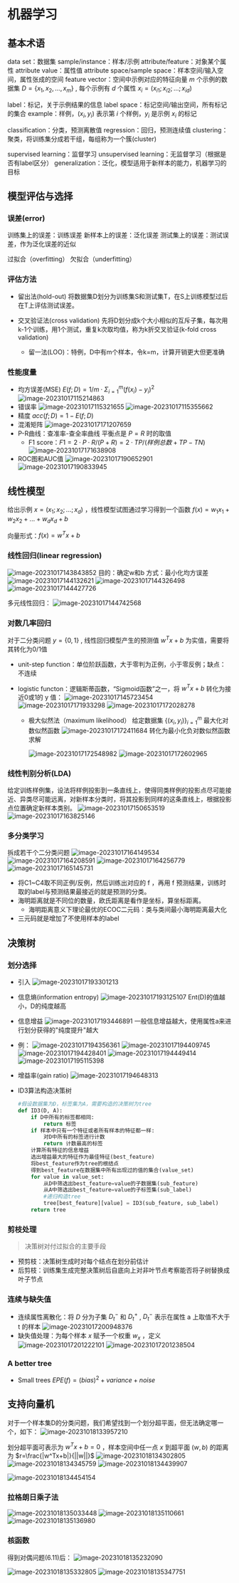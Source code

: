 # 机器学习

## 基本术语

data set：数据集
sample/instance：样本/示例
attribute/feature：对象某个属性
attribute value：属性值
attribute space/sample space：样本空间/输入空间，属性张成的空间
feature vector：空间中示例对应的特征向量
$m$ 个示例的数据集 $D=\{x_1,x_2,...,x_m\}$ , 每个示例有 $d$ 个属性 $x_i=(x_{i1};x_{i2};...;x_{id})$ 

label：标记，关于示例结果的信息
label space：标记空间/输出空间，所有标记的集合
example：样例，$(x_i,y_i)$ 表示第 $i$ 个样例，$y_i$ 是示例 $x_i$ 的标记

classification：分类，预测离散值
regression：回归，预测连续值
clustering：聚类，将训练集分成若干组，每组称为一个簇(cluster)

supervised learning：监督学习
unsupervised learning：无监督学习（根据是否有label区分）
generalization：泛化，模型适用于新样本的能力，机器学习的目标

## 模型评估与选择

### 误差(error)

训练集上的误差：训练误差
新样本上的误差：泛化误差
测试集上的误差：测试误差，作为泛化误差的近似

过拟合（overfitting）
欠拟合（underfitting）

### 评估方法

- 留出法(hold-out)
    将数据集D划分为训练集S和测试集T，在S上训练模型过后在T上评估测试误差。

- 交叉验证法(cross validation)
    先将D划分成k个大小相似的互斥子集，每次用k-1个训练，用1个测试，重复k次取均值，称为k折交叉验证(k-fold cross validation)
    - 留一法(LOO)：特例，D中有m个样本，令k=m，计算开销更大但更准确

### 性能度量

- 均方误差(MSE)
    $E(f;D)=1/m·\Sigma_{i=1}^m(f(x_i)-y_i)^2$ 
    ![image-20231017115214863](./assets/image-20231017115214863.png)
- 错误率
    ![image-20231017115321655](./assets/image-20231017115321655.png)
    ![image-20231017115355662](./assets/image-20231017115355662.png)
- 精度
    $acc(f;D)=1-E(f;D)$
- 混淆矩阵
    ![image-20231017171207659](./assets/image-20231017171207659.png)
- P-R曲线：查准率-查全率曲线
    平衡点是 $P=R$ 时的取值
    - F1 score：$F1 = 2·P·R/(P+R)=2·TP/(样例总数+TP-TN)$ 
        ![image-20231017171638908](./assets/image-20231017171638908.png)
- ROC图和AUC值
    ![image-20231017190652901](./assets/image-20231017190652901.png)
    ![image-20231017190833945](./assets/image-20231017190833945.png)

## 线性模型

给出示例 $x=(x_{1};x_{2};...;x_{d})$ ，线性模型试图通过学习得到一个函数 $f(x)=w_1x_1+w_2x_2+...+w_dx_d+b$ 

向量形式：$f(x)=w^Tx+b$ 

### 线性回归(linear regression)

![image-20231017143843852](./assets/image-20231017143843852.png)
目的：确定w和b
方式：最小化均方误差
![image-20231017144132621](./assets/image-20231017144132621.png)
![image-20231017144326498](./assets/image-20231017144326498.png)
![image-20231017144427726](./assets/image-20231017144427726.png)

多元线性回归：
![image-20231017144742568](./assets/image-20231017144742568.png)

### 对数几率回归

对于二分类问题 $y=\{0,1\}$ , 线性回归模型产生的预测值 $w^Tx+b$ 为实值，需要将其转化为0/1值

- unit-step function：单位阶跃函数，大于零判为正例，小于零反例；缺点：不连续

- logistic functon：逻辑斯蒂函数，“Sigmoid函数”之一，将 $w^Tx+b$ 转化为接近0或1的 y 值：
    ![image-20231017145723454](./assets/image-20231017145723454.png)
    ![image-20231017171933298](./assets/image-20231017171933298.png)
    ![image-20231017172028278](./assets/image-20231017172028278.png)

    - 极大似然法（maximum likelihood）
        给定数据集 $\{(x_i,y_i)\}_{i=1}^m$ 
        最大化对数似然函数
        ![image-20231017172411684](./assets/image-20231017172411684.png)
        转化为最小化负对数似然函数求解

        ![image-20231017172548982](./assets/image-20231017172548982.png)
        ![image-20231017172602965](./assets/image-20231017172602965.png)

### 线性判别分析(LDA)

给定训练样例集，设法将样例投影到一条直线上，使得同类样例的投影点尽可能接近、异类尽可能远离，对新样本分类时，将其投影到同样的这条直线上，根据投影点位置确定新样本类别。
![image-20231017150653519](./assets/image-20231017150653519.png)
![image-20231017163825146](./assets/image-20231017163825146.png)

### 多分类学习

拆成若干个二分类问题
![image-20231017164149534](./assets/image-20231017164149534.png)
![image-20231017164208591](./assets/image-20231017164208591.png)
![image-20231017164256779](./assets/image-20231017164256779.png)
![image-20231017165145731](./assets/image-20231017165145731.png)

- 将C1~C4取不同正例/反例，然后训练出对应的 f ，再用 f 预测结果，训练时取的label与预测结果最接近的就是预测的分类。
- 海明距离就是不同位的数量，欧氏距离是看作是坐标，算坐标距离。
    - 海明距离意义下理论最优的ECOC二元码：类与类间最小海明距离最大化
- 三元码就是增加了不使用样本的label

## 决策树

### 划分选择

- 引入
    ![image-20231017193301213](./assets/image-20231017193301213.png)

- 信息熵(information entropy)
    ![image-20231017193125107](./assets/image-20231017193125107.png)
    Ent(D)的值越小，D的纯度越高

- 信息增益
    ![image-20231017193446891](./assets/image-20231017193446891.png)
    一般信息增益越大，使用属性a来进行划分获得的"纯度提升"越大
- 例：
    ![image-20231017194356361](./assets/image-20231017194356361.png)
    ![image-20231017194409745](./assets/image-20231017194409745.png)
    ![image-20231017194428401](./assets/image-20231017194428401.png)
    ![image-20231017194449414](./assets/image-20231017194449414.png)
    ![image-20231017195115398](./assets/image-20231017195115398.png)

- 增益率(gain ratio)
    ![image-20231017194648313](./assets/image-20231017194648313.png)

- ID3算法构造决策树
    ```python
    #假设数据集为D，标签集为A，需要构造的决策树为tree  
    def ID3(D, A):  
        if D中所有的标签都相同:  
            return 标签  
        if 样本中只有一个特征或者所有样本的特征都一样:  
            对D中所有的标签进行计数  
            return 计数最高的标签  
        计算所有特征的信息增益  
        选出增益最大的特征作为最佳特征(best_feature)  
        将best_feature作为tree的根结点  
        得到best_feature在数据集中所有出现过的值的集合(value_set)  
        for value in value_set:  
            从D中筛选出best_feature=value的子数据集(sub_feature)  
            从A中筛选出best_feature=value的子标签集(sub_label)  
            #递归构造tree  
            tree[best_feature][value] = ID3(sub_feature, sub_label)  
        return tree  
    ```

    

### 剪枝处理

> 决策树对付过拟合的主要手段

- 预剪枝：决策树生成时对每个结点在划分前估计
- 后剪枝：训练集生成完整决策树后自底向上对非叶节点考察能否将子树替换成叶子节点

### 连续与缺失值

- 连续属性离散化：将 $D$ 分为子集 $D_t^-$ 和 $D_t^+$ ,  $D_t^-$ 表示在属性 a 上取值不大于 t 的样本
    ![image-20231017200948376](./assets/image-20231017200948376.png)
- 缺失值处理：为每个样本 $x$ 赋予一个权重 $w_x$ ，定义
    ![image-20231017201222101](./assets/image-20231017201222101.png)
    ![image-20231017201238504](./assets/image-20231017201238504.png)

### A better tree

- Small trees
    $EPE(f) = (bias)^2+variance+noise$

## 支持向量机

对于一个样本集D的分类问题，我们希望找到一个划分超平面，但无法确定哪一个，如下：
![image-20231018133957210](./assets/image-20231018133957210.png)

划分超平面可表示为 $w^Tx+b=0$ ，样本空间中任一点 $x$ 到超平面 $(w,b)$ 的距离为 $r=\frac{|w^Tx+b|}{||w||}$ 
![image-20231018134302805](./assets/image-20231018134302805.png)
![image-20231018134345759](./assets/image-20231018134345759.png)
![image-20231018134439907](./assets/image-20231018134439907.png)

![image-20231018134454154](./assets/image-20231018134454154.png)


### 拉格朗日乘子法

![image-20231018135033448](./assets/image-20231018135033448.png)
![image-20231018135110661](./assets/image-20231018135110661.png)
![image-20231018135136980](./assets/image-20231018135136980.png)

### 核函数

得到对偶问题(6.11)后：
![image-20231018135232090](./assets/image-20231018135232090.png)

![image-20231018135332805](./assets/image-20231018135332805.png)
![image-20231018135347751](./assets/image-20231018135347751.png)
